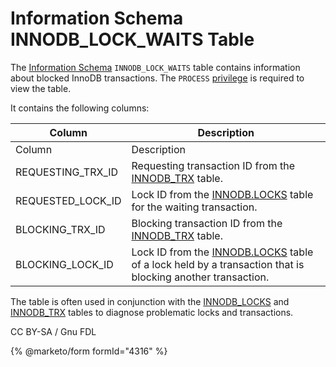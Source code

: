 # Information Schema INNODB\_LOCK\_WAITS Table

The [Information Schema](../../) `INNODB_LOCK_WAITS` table contains information about blocked InnoDB transactions. The `PROCESS` [privilege](../../../../../account-management-sql-statements/grant.md) is required to view the table.

It contains the following columns:

| Column              | Description                                                                                                                                           |
| ------------------- | ----------------------------------------------------------------------------------------------------------------------------------------------------- |
| Column              | Description                                                                                                                                           |
| REQUESTING\_TRX\_ID | Requesting transaction ID from the [INNODB\_TRX](information-schema-innodb_trx-table.md) table.                                                       |
| REQUESTED\_LOCK\_ID | Lock ID from the [INNODB.LOCKS](information-schema-innodb_locks-table.md) table for the waiting transaction.                                          |
| BLOCKING\_TRX\_ID   | Blocking transaction ID from the [INNODB\_TRX](information-schema-innodb_trx-table.md) table.                                                         |
| BLOCKING\_LOCK\_ID  | Lock ID from the [INNODB.LOCKS](information-schema-innodb_locks-table.md) table of a lock held by a transaction that is blocking another transaction. |

The table is often used in conjunction with the [INNODB\_LOCKS](information-schema-innodb_locks-table.md) and [INNODB\_TRX](information-schema-innodb_trx-table.md) tables to diagnose problematic locks and transactions.

CC BY-SA / Gnu FDL

{% @marketo/form formId="4316" %}
